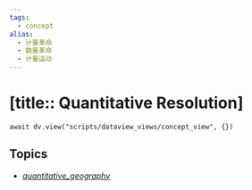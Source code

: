 ```yaml
---
tags:
  - concept
alias:
  - 计量革命
  - 数量革命
  - 计量运动
---
```


# [title:: Quantitative Resolution]

```dataviewjs
await dv.view("scripts/dataview_views/concept_view", {})
```

## Topics

- [_quantitative_geography_](topics/_quantitative_geography_.md)
